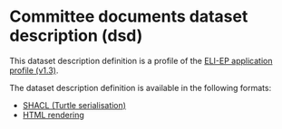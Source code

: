 # Committee documents dataset description (dsd)

This dataset description definition is a profile of the [ELI-EP application profile (v1.3)](https://europarl.github.io/eli-ep/1.3/).

The dataset description definition is available in the following formats:
- [SHACL (Turtle serialisation)](./eli-ep_committee-documents.shacl.ttl)
- [HTML rendering](https://europarl.github.io/eli-ep/dsd/committee-documents)
